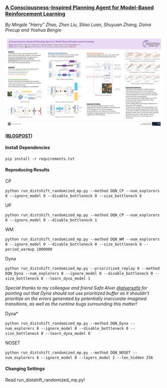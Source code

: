 ### [A Consciousness-Inspired Planning Agent for Model-Based Reinforcement Learning](http://mingde.world/the-new-umoma-opens-its-doors-2/a-step-towards-conscious-planning/)
_By Mingde "Harry" Zhao, Zhen Liu, Sitao Luan, Shuyuan Zhang, Doina Precup and Yoshua Bengio_

![](CP_Poster.png)

#### ([BLOGPOST](http://mingde.world/the-new-umoma-opens-its-doors-2/a-step-towards-conscious-planning/))

#### **Install Dependencies**
```
pip install -r requirements.txt
```

#### **Reproducing Results**

CP
```
python run_distshift_randomized_mp.py --method DQN_CP --num_explorers 8 --ignore_model 0 --disable_bottleneck 0 --size_bottleneck 8
```

UP
```
python run_distshift_randomized_mp.py --method DQN_CP --num_explorers 8 --ignore_model 0 --disable_bottleneck 1
```

WM
```
python run_distshift_randomized_mp.py --method DQN_WM --num_explorers 8 --ignore_model 0 --disable_bottleneck 0 --size_bottleneck 8 --period_warmup 1000000
```

Dyna
```
python run_distshift_randomized_mp.py --prioritized_replay 0 --method DQN_Dyna --num_explorers 8 --ignore_model 0 --disable_bottleneck 0 --size_bottleneck 8 --learn_dyna_model 1
```
*Special thanks to my colleague and friend Safa Alver [@alversafa](https://github.com/alversafa) for pointing out that Dyna should not use prioritized buffer as it shouldn't prioritize on the errors generated by potentially inaccurate imagined transitions, as well as the runtime bugs surrounding this matter!*

Dyna*
```
python run_distshift_randomized_mp.py --method DQN_Dyna --num_explorers 8 --ignore_model 0 --disable_bottleneck 0 --size_bottleneck 8 --learn_dyna_model 0
```

NOSET
```
python run_distshift_randomized_mp.py --method DQN_NOSET --num_explorers 8 --ignore_model 0 --layers_model 2 --len_hidden 256
```

#### **Changing Settings**

Read run_distshift_randomized_mp.py!
